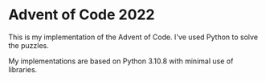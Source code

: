 # Advent of Code 2022

This is my implementation of the Advent of Code. I've used Python to solve the puzzles.

My implementations are based on Python 3.10.8 with minimal use of libraries.
